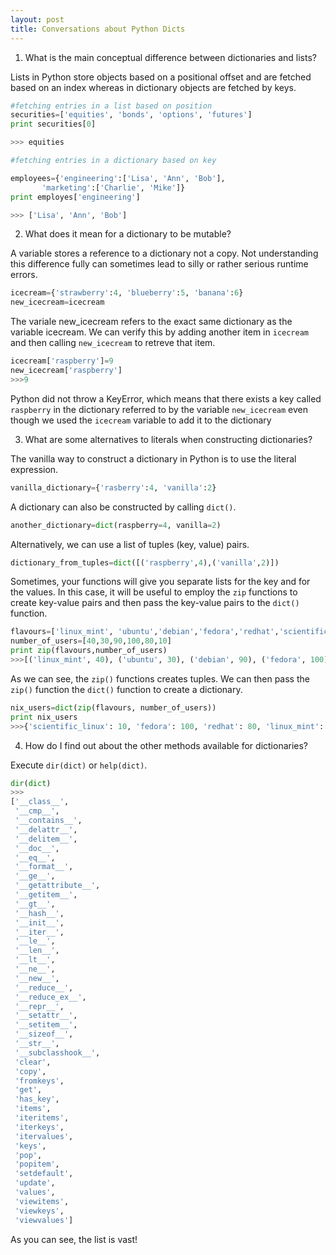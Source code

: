 ```yaml
---
layout: post
title: Conversations about Python Dicts
---
```


1. What is the main conceptual difference between dictionaries and lists?

Lists in Python store objects based on a positional offset and are fetched
based on an index whereas in dictionary objects are fetched by keys. 

```python
#fetching entries in a list based on position
securities=['equities', 'bonds', 'options', 'futures']
print securities[0]

>>> equities
```

```python
#fetching entries in a dictionary based on key

employees={'engineering':['Lisa', 'Ann', 'Bob'],
	   'marketing':['Charlie', 'Mike']}
print employes['engineering']

>>> ['Lisa', 'Ann', 'Bob']
```

2. What does it mean for a dictionary to be mutable?

A variable stores a reference to a dictionary not a copy.
Not understanding this difference fully can sometimes lead
to silly or rather serious runtime errors.

```python
icecream={'strawberry':4, 'blueberry':5, 'banana':6}
new_icecream=icecream
```

The variale new_icecream refers to the exact same dictionary as the variable icecream.
We can verify this by adding another item in `icecream` and then calling
`new_icecream` to retreve that item. 

```python
icecream['raspberry']=9
new_icecream['raspberry']
>>>9
```
Python did not throw a KeyError, which means that there exists a key called `raspberry` in the dictionary
referred to by the variable `new_icecream` even though
we used the `icecream` variable to add it to the dictionary


3. What are some alternatives to literals when constructing dictionaries?

The vanilla way to construct a dictionary in Python is to use the literal expression.

```python
vanilla_dictionary={'rasberry':4, 'vanilla':2}
```

A dictionary can also be constructed by calling `dict()`.

```python
another_dictionary=dict(raspberry=4, vanilla=2)
```

Alternatively, we can use a list of tuples (key, value) pairs.

```python
dictionary_from_tuples=dict([('raspberry',4),('vanilla',2)])
```

Sometimes, your functions will give you separate lists for the key and for the 
values. In this case, it will be useful to employ the `zip` functions to create 
key-value pairs and then pass the key-value pairs to the `dict()` function. 

```python
flavours=['linux_mint', 'ubuntu','debian','fedora','redhat','scientific_linux']
number_of_users=[40,30,90,100,80,10]
print zip(flavours,number_of_users)
>>>[('linux_mint', 40), ('ubuntu', 30), ('debian', 90), ('fedora', 100), ('redhat', 80), ('scientific_linux', 10)]
```
As we can see, the `zip()` functions creates tuples.
We can then pass the `zip()` function the `dict()`
function to create a dictionary.

```python
nix_users=dict(zip(flavours, number_of_users))
print nix_users
>>>{'scientific_linux': 10, 'fedora': 100, 'redhat': 80, 'linux_mint': 40, 'ubuntu': 30, 'debian': 90}
```

4. How do I find out about the other methods available for dictionaries?

Execute `dir(dict)` or `help(dict)`.

```python
dir(dict)
>>>
['__class__',
 '__cmp__',
 '__contains__',
 '__delattr__',
 '__delitem__',
 '__doc__',
 '__eq__',
 '__format__',
 '__ge__',
 '__getattribute__',
 '__getitem__',
 '__gt__',
 '__hash__',
 '__init__',
 '__iter__',
 '__le__',
 '__len__',
 '__lt__',
 '__ne__',
 '__new__',
 '__reduce__',
 '__reduce_ex__',
 '__repr__',
 '__setattr__',
 '__setitem__',
 '__sizeof__',
 '__str__',
 '__subclasshook__',
 'clear',
 'copy',
 'fromkeys',
 'get',
 'has_key',
 'items',
 'iteritems',
 'iterkeys',
 'itervalues',
 'keys',
 'pop',
 'popitem',
 'setdefault',
 'update',
 'values',
 'viewitems',
 'viewkeys',
 'viewvalues']
```

As you can see, the list is vast!
